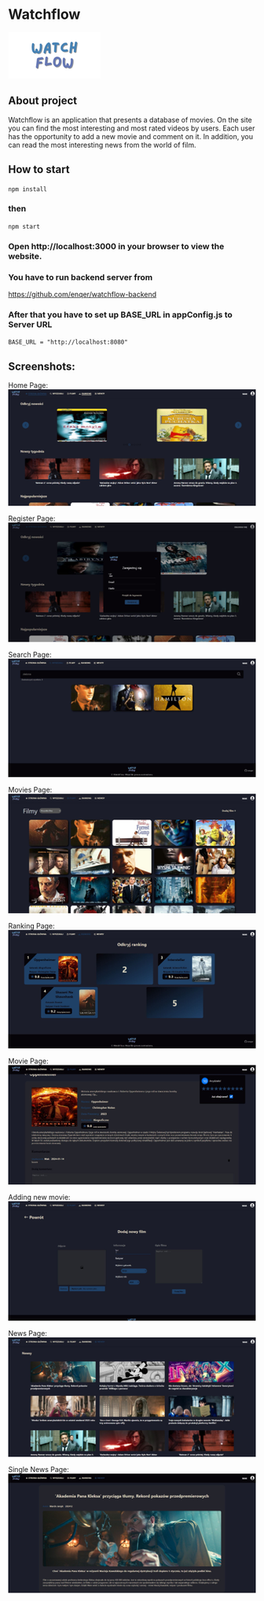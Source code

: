 # Watchflow
![News_Page](./src/assets/img/logo.png)  

## About project

Watchflow is an application that presents a database of movies. On the site you can find the most interesting and most rated videos by users. Each user has the opportunity to add a new movie and comment on it. In addition, you can read the most interesting news from the world of film.

## How to start

`npm install` 
### then 
`npm start`
### Open http://localhost:3000 in your browser to view the website.

### You have to run backend server from 
https://github.com/enqer/watchflow-backend
### After that you have to set up BASE_URL in appConfig.js to Server URL
`BASE_URL = "http://localhost:8080"`

## Screenshots:

Home Page:
![Home_Page](./preview/home.jpg)

Register Page:
![Register_Page](./preview/register.jpg)

Search Page:
![Search_Page](./preview/search.jpg)

Movies Page:
![Movies_Page](./preview/movies.jpg)

Ranking Page:
![Ranking_Page](./preview/ranking.jpg)

Movie Page:
![Movie_Page](./preview/single_movie.jpg)

Adding new movie:
![News_Page](./preview/add_movie.jpg)

News Page:
![News_Page](./preview/news.jpg)

Single News Page:
![News_Page](./preview/single_news.jpg)


